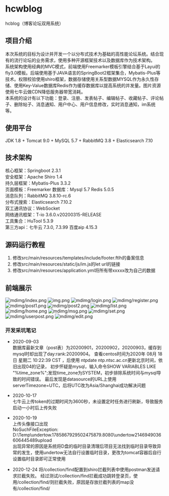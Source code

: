# hcwblog
hcblog（博客论坛双用系统）

## 项目介绍
本次系统的目标为设计并开发一个以分布式技术为基础的高性能论坛系统。结合现有的流行论坛的业务需求，使用多种开源框架技术以及数据库作为技术架构。  
系统架构使用经典的MVC模式，前端使用Freemarker模板引擎结合基于Layui的fly3.0模板。后端使用基于JAVA语言的SpringBoot2框架集合，Mybatis-Plus等技术。权限校验使用shiro框架，数据存储使用关系型数据MYSQL作为永久性存储、使用Key-Value数据库Redis作为缓存数据库以提高系统的并发量。图片资源使用七牛云做CDN降低服务器带宽消耗。  
本系统的设计有以下功能：登录、注册、发表帖子、编辑帖子、收藏帖子、评论帖子、删除帖子、消息通知、用户中心、用户信息修改，实时消息通知，im系统等。

## 使用平台
JDK 1.8 + Tomcat 9.0 + MySQL 5.7 + RabbitMQ 3.8 + Elasticsearch 7.10

## 技术架构
核心框架：Springboot 2.3.1  
安全框架：Apache Shiro 1.4  
持久层框架：Mybatis-Plus 3.3.2  
页面模板：Freemarker
数据库：Mysql 5.7 Redis 5.0.5  
消息队列：RabbitMQ 3.8.10-rc.6  
分布式搜索：Elasticsearch 7.10.2  
双工通讯协议：WebSocket  
网络通讯框架：T-io 3.6.0.v20200315-RELEASE  
工具集合：HuTool 5.3.9  
第三方api：七牛云 7.3.0, 7.3.99  百度aip 4.15.3


## 源码运行教程

1. 修改src/main/resources/templates/include/footer.ftlh的备案信息
2. 修改src/main/resources/static/js/im.js的let url的链接
3. 修改src/main/resources/application.yml将所有带xxxxx改为自己的数据

## 前端展示
![mdimg/index.png](mdimg/index.png)
![img.png](mdimg/select.png)
![mdimg/login.png](mdimg/login.png)
![mdimg/register.png](mdimg/register.png)
![mdimg/post1.png](mdimg/post1.png)
![mdimg/post2.png](mdimg/post2.png)
![mdimg/list.png](mdimg/list.png)
![mdimg/home.png](mdimg/home.png)
![mdimg/msg.png](mdimg/msg.png)
![mdimg/set.png](mdimg/set.png)
![mdimg/userpost.png](mdimg/userpost.png)
![mdimg/edit.png](mdimg/edit.png)




### 开发采坑笔记
- 2020-09-03  
数据库最新文章（post表）为20200901，20200902，20200903，缓存到mysql时却出现了day:rank:20200904。
查看centos时间为2020年 08月 18日 星期二 10:22:39 CST ，后使用 ntpdate ntp.ntsc.ac.cn更新北京时间，依旧出现04的记录，
初步怀疑是mysql，输入命令SHOW VARIABLES LIKE "%time_zone%";发现time_zone为SYSTEM，初步排除系统时间与mysql导致的时间错误。
最后发现是datasource的URL上使用serverTimezone=UTC，后将UTC改为Asia/Shanghai成功解决问题

- 2020-10-17  
七牛云上传token的过期时间为3600秒，未设置定时任务进行刷新，导致服务启动一小时后上传失败

- 2020-10-19  
上传头像接口出现  
NoSuchFileException: D:\Temp\undertow.1785867929502475879.8080\undertow2146949036606445489upload  
出现异常的原因是系统将D盘的临时目录清理后项目无法找到临时目录导致异常的发生，使用undertow无法自行设置临时目录，更改为tomcat容器后自行设置临时目录即可正常使用
  
- 2020-12-24
将/collection/find配置到shiro拦截列表中使用postman发送请求拦截失败。 
经过测试/collection/find拦截成功跳转登录页，使用/collection/find/则拦截失败，原因是存放拦截列表的map没有/collection/find/